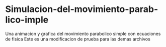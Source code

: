 # Simulacion-del-movimiento-parab-lico-imple
Una animacion y grafica del movimiento parabolico simple con ecuaciones  de fisica
Este es una modificacion de prueba para las demas archivos
